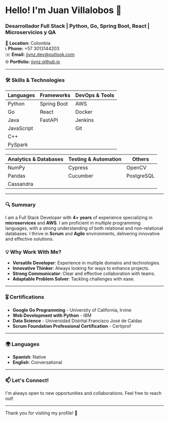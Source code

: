 # Hello! I'm Juan Villalobos 👋

### Desarrollador Full Stack | Python, Go, Spring Boot, React | Microservicios y QA

📍 **Location:** Colombia  
📞 **Phone:** +57 3013144203  
✉️ **Email:** [jjvnz.dev@outlook.com](mailto:jjvnz.dev@outlook.com)  
🌐 **Portfolio:** [jjvnz.github.io](https://jjvnz.github.io/)  

---

### 🛠️ Skills & Technologies

| **Languages**         | **Frameworks**           | **DevOps & Tools**        |
|-----------------------|--------------------------|----------------------------|
| Python                | Spring Boot              | AWS                        |
| Go                    | React                    | Docker                     |
| Java                  | FastAPI                  | Jenkins                    |
| JavaScript            |                          | Git                        |
| C++                   |                          |                            |
| PySpark               |                          |                            |

| **Analytics & Databases** | **Testing & Automation** | **Others**               |
|---------------------------|--------------------------|--------------------------|
| NumPy                     | Cypress                  | OpenCV                   |
| Pandas                    | Cucumber                 | PostgreSQL               |
| Cassandra                 |                          |                          |

---

### 🔍 Summary

I am a Full Stack Developer with **4+ years** of experience specializing in **microservices** and **AWS**. I am proficient in multiple programming languages, with a strong understanding of both relational and non-relational databases. I thrive in **Scrum** and **Agile** environments, delivering innovative and effective solutions.

### 💡 Why Work With Me?
- **Versatile Developer**: Experience in multiple domains and technologies.
- **Innovative Thinker**: Always looking for ways to enhance projects.
- **Strong Communicator**: Clear and effective collaboration with teams.
- **Adaptable Problem Solver**: Tackling challenges with ease.

---

### 🎖️ Certifications
- **Google Go Programming** - University of California, Irvine
- **Web Development with Python** - IBM
- **Data Science** - Universidad Distrital Francisco José de Caldas
- **Scrum Foundation Professional Certification** - Certiprof

---

### 🌍 Languages
- **Spanish**: Native
- **English**: Conversational

---

### 📫 Let's Connect!
I'm always open to new opportunities and collaborations. Feel free to reach out!

---

Thank you for visiting my profile! 🚀
